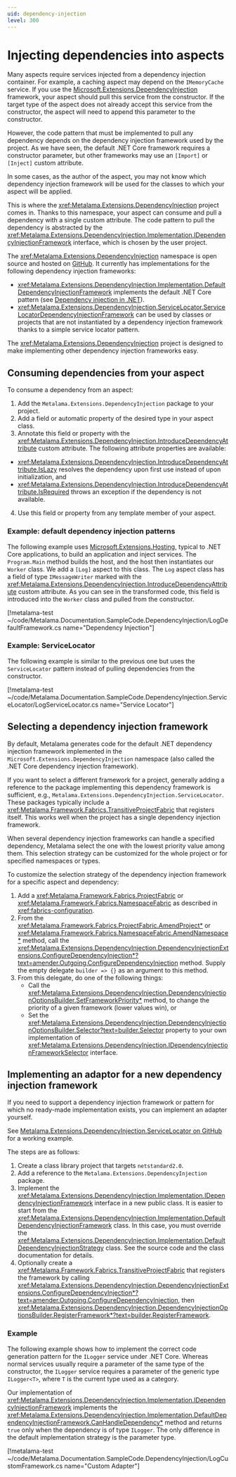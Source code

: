 ```yaml
---
uid: dependency-injection
level: 300
---
```


# Injecting dependencies into aspects

Many aspects require services injected from a dependency injection container. For example, a caching aspect may depend on the `IMemoryCache` service. If you use the [Microsoft.Extensions.DependencyInjection](https://learn.microsoft.com/dotnet/core/extensions/dependency-injection) framework, your aspect should pull this service from the constructor. If the target type of the aspect does not already accept this service from the constructor, the aspect will need to append this parameter to the constructor.

However, the code pattern that must be implemented to pull any dependency depends on the dependency injection framework used by the project. As we have seen, the default .NET Core framework requires a constructor parameter, but other frameworks may use an `[Import]` or `[Inject]` custom attribute.

In some cases, as the author of the aspect, you may not know which dependency injection framework will be used for the classes to which your aspect will be applied.

This is where the <xref:Metalama.Extensions.DependencyInjection> project comes in. Thanks to this namespace, your aspect can consume and pull a dependency with a single custom attribute. The code pattern to pull the dependency is abstracted by the <xref:Metalama.Extensions.DependencyInjection.Implementation.IDependencyInjectionFramework> interface, which is chosen by the user project.

The <xref:Metalama.Extensions.DependencyInjection> namespace is open source and hosted on [GitHub](https://github.com/postsharp/Metalama.Framework.Extensions). It currently has implementations for the following dependency injection frameworks:

* <xref:Metalama.Extensions.DependencyInjection.Implementation.DefaultDependencyInjectionFramework> implements the default .NET Core pattern (see [Dependency injection in .NET](https://learn.microsoft.com/dotnet/core/extensions/dependency-injection)).
* <xref:Metalama.Extensions.DependencyInjection.ServiceLocator.ServiceLocatorDependencyInjectionFramework> can be used by classes or projects that are not instantiated by a dependency injection framework thanks to a simple service locator pattern.

The <xref:Metalama.Extensions.DependencyInjection> project is designed to make implementing other dependency injection frameworks easy.

## Consuming dependencies from your aspect

To consume a dependency from an aspect:

1. Add the `Metalama.Extensions.DependencyInjection` package to your project.
2. Add a field or automatic property of the desired type in your aspect class.
3. Annotate this field or property with the <xref:Metalama.Extensions.DependencyInjection.IntroduceDependencyAttribute> custom attribute. The following attribute properties are available:

  * <xref:Metalama.Extensions.DependencyInjection.IntroduceDependencyAttribute.IsLazy> resolves the dependency upon first use instead of upon initialization, and
  * <xref:Metalama.Extensions.DependencyInjection.IntroduceDependencyAttribute.IsRequired> throws an exception if the dependency is not available.

4. Use this field or property from any template member of your aspect.

### Example: default dependency injection patterns

The following example uses [Microsoft.Extensions.Hosting](https://learn.microsoft.com/dotnet/core/extensions/generic-host), typical to .NET Core applications, to build an application and inject services. The `Program.Main` method builds the host, and the host then instantiates our `Worker` class. We add a `[Log]` aspect to this class. The `Log` aspect class has a field of type `IMessageWriter` marked with the <xref:Metalama.Extensions.DependencyInjection.IntroduceDependencyAttribute> custom attribute. As you can see in the transformed code, this field is introduced into the `Worker` class and pulled from the constructor.

[!metalama-test ~/code/Metalama.Documentation.SampleCode.DependencyInjection/LogDefaultFramework.cs name="Dependency Injection"]

### Example: ServiceLocator

The following example is similar to the previous one but uses the `ServiceLocator` pattern instead of pulling dependencies from the constructor.

[!metalama-test ~/code/Metalama.Documentation.SampleCode.DependencyInjection.ServiceLocator/LogServiceLocator.cs name="Service Locator"]

## Selecting a dependency injection framework

By default, Metalama generates code for the default .NET dependency injection framework implemented in the ``Microsoft.Extensions.DependencyInjection`` namespace (also called the .NET Core dependency injection framework).

If you want to select a different framework for a project, generally adding a reference to the package implementing this dependency framework is sufficient, e.g., `Metalama.Extensions.DependencyInjection.ServiceLocator`. These packages typically include a <xref:Metalama.Framework.Fabrics.TransitiveProjectFabric> that registers itself. This works well when the project has a single dependency injection framework.

When several dependency injection frameworks can handle a specified dependency, Metalama select the one with the lowest priority value among them. This selection strategy can be customized for the whole project or for specified namespaces or types.

 To customize the selection strategy of the dependency injection framework for a specific aspect and dependency:

1. Add a <xref:Metalama.Framework.Fabrics.ProjectFabric> or <xref:Metalama.Framework.Fabrics.NamespaceFabric> as described in <xref:fabrics-configuration>.
2. From the <xref:Metalama.Framework.Fabrics.ProjectFabric.AmendProject*> or <xref:Metalama.Framework.Fabrics.NamespaceFabric.AmendNamespace*> method, call the <xref:Metalama.Extensions.DependencyInjection.DependencyInjectionExtensions.ConfigureDependencyInjection*?text=amender.Outgoing.ConfigureDependencyInjection> method. Supply the empty delegate `builder => {}` as an argument to this method.
3. From this delegate, do one of the following things:
    * Call the <xref:Metalama.Extensions.DependencyInjection.DependencyInjectionOptionsBuilder.SetFrameworkPriority*> method, to change the priority of a given framework (lower values win), or
    * Set the <xref:Metalama.Extensions.DependencyInjection.DependencyInjectionOptionsBuilder.Selector?text=builder.Selector> property to your own implementation of <xref:Metalama.Extensions.DependencyInjection.IDependencyInjectionFrameworkSelector> interface.

## Implementing an adaptor for a new dependency injection framework

If you need to support a dependency injection framework or pattern for which no ready-made implementation exists, you can implement an adapter yourself.

See [Metalama.Extensions.DependencyInjection.ServiceLocator on GitHub](https://github.com/postsharp/Metalama.Framework.Extensions/tree/master/src/Metalama.Extensions.DependencyInjection.ServiceLocator) for a working example.

The steps are as follows:

1. Create a class library project that targets `netstandard2.0`.
2. Add a reference to the `Metalama.Extensions.DependencyInjection` package.
3. Implement the <xref:Metalama.Extensions.DependencyInjection.Implementation.IDependencyInjectionFramework> interface in a new public class. It is easier to start from the <xref:Metalama.Extensions.DependencyInjection.Implementation.DefaultDependencyInjectionFramework> class. In this case, you must override the <xref:Metalama.Extensions.DependencyInjection.Implementation.DefaultDependencyInjectionStrategy> class. See the source code and the class documentation for details.
4. Optionally create a <xref:Metalama.Framework.Fabrics.TransitiveProjectFabric> that registers the framework by calling <xref:Metalama.Extensions.DependencyInjection.DependencyInjectionExtensions.ConfigureDependencyInjection*?text=amender.Outgoing.ConfigureDependencyInjection>, then  <xref:Metalama.Extensions.DependencyInjection.DependencyInjectionOptionsBuilder.RegisterFramework*?text=builder.RegisterFramework>.

### Example

The following example shows how to implement the correct code generation pattern for the `ILogger` service under .NET Core. Whereas normal services usually require a parameter of the same type of the constructor, the `ILogger` service requires a parameter of the generic type `ILogger<T>`, where `T` is the current type used as a category.

Our implementation of <xref:Metalama.Extensions.DependencyInjection.Implementation.IDependencyInjectionFramework> implements the <xref:Metalama.Extensions.DependencyInjection.Implementation.DefaultDependencyInjectionFramework.CanHandleDependency*> method and returns `true` only when the dependency is of type `ILogger`. The only difference in the default implementation strategy is the parameter type.

[!metalama-test ~/code/Metalama.Documentation.SampleCode.DependencyInjection/LogCustomFramework.cs name="Custom Adapter"]
